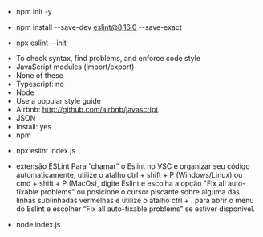 * npm init -y

* npm install --save-dev eslint@8.16.0 --save-exact

* npx eslint --init 
- To check syntax, find problems, and enforce code style
- JavaScript modules (import/export)
- None of these
- Typescript: no
- Node
- Use a popular style guide
- Airbnb: http://github.com/airbnb/javascript
- JSON
- Install: yes
- npm

* npx eslint index.js

* extensão ESLint
Para “chamar” o Eslint no VSC e organizar seu código automaticamente, utilize o atalho ctrl + shift + P (Windows/Linux) ou cmd + shift + P (MacOs), digite Eslint e escolha a opção "Fix all auto-fixable problems" ou posicione o cursor piscante sobre alguma das linhas sublinhadas vermelhas e utilize o atalho ctrl + . para abrir o menu do Eslint e escolher “Fix all auto-fixable problems” se estiver disponível.

* node index.js